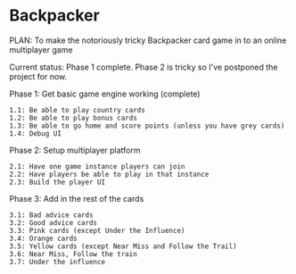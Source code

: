 # Backpacker
PLAN: To make the notoriously tricky Backpacker card game in to an online multiplayer game

Current status: Phase 1 complete. Phase 2 is tricky so I've postponed the project for now.

Phase 1: Get basic game engine working (complete)

    1.1: Be able to play country cards
    1.2: Be able to play bonus cards
    1.3: Be able to go home and score points (unless you have grey cards)
    1.4: Debug UI
Phase 2: Setup multiplayer platform

    2.1: Have one game instance players can join
    2.2: Have players be able to play in that instance
    2.3: Build the player UI
Phase 3: Add in the rest of the cards

    3.1: Bad advice cards
    3.2: Good advice cards
    3.3: Pink cards (except Under the Influence)
    3.4: Orange cards
    3.5: Yellow cards (except Near Miss and Follow the Trail)
    3.6: Near Miss, Follow the train
    3.7: Under the influence

